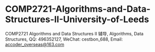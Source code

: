 # COMP2721-Algorithms-and-Data-Structures-II-University-of-Leeds
COMP2721 Algorithms and Data Structures II 辅导, Algorithms, Data Structures, QQ: 496352127, WeChat: cestbon_688, Email: accoder_overseas@163.com

